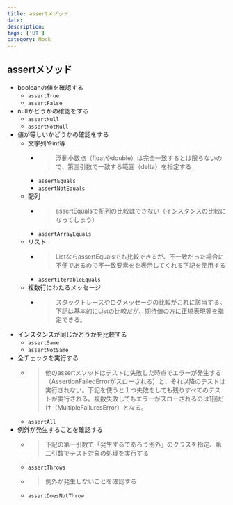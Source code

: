 ```yaml
---
title: assertメソッド
date: 
description: 
tags: ['UT']
category: Mock
---
```


## assertメソッド

- booleanの値を確認する
  - ` assertTrue `
  - ` assertFalse `
- nullかどうかの確認をする
  - ` assertNull `
  - ` assertNotNull `
- 値が等しいかどうかの確認をする
  - 文字列やint等
    - > 浮動小数点（floatやdouble）は完全一致するとは限らないので、第三引数で一致する範囲（delta）を指定する
    - ` assertEquals `
    - ` assertNotEquals `
  - 配列
    - > assertEqualsで配列の比較はできない（インスタンスの比較になってしまう）
    - ` assertArrayEquals `
  - リスト
    - > ListならassertEqualsでも比較できるが、不一致だった場合に不便であるので不一致要素をを表示してくれる下記を使用する
    - ` assertIterableEquals `
  - 複数行にわたるメッセージ
    - > スタックトレースやログメッセージの比較がこれに該当する。下記は基本的にList<String>の比較だが、期待値の方に正規表現等を指定できる。
- インスタンスが同じかどうかを比較する
  - ` assertSame `
  - ` assertNotSame `
- 全チェックを実行する
  - > 他のassertメソッドはテストに失敗した時点でエラーが発生する（AssertionFailedErrorがスローされる）と、それ以降のテストは実行されない。下記を使うと１つ失敗をしても残りすべてのテストが実行される。複数失敗してもエラーがスローされるのは1回だけ（MultipleFailuresError）となる。
  - ` assertAll `
- 例外が発生することを確認する
  - > 下記の第一引数で「発生するであろう例外」のクラスを指定、第二引数でテスト対象の処理を実行する
  - ` assertThrows `
  - > 例外が発生しないことを確認する
  - ` assertDoesNotThrow `